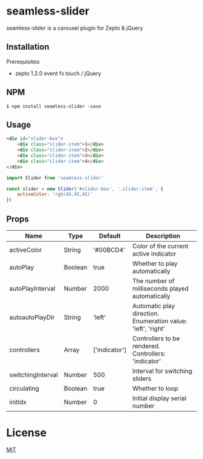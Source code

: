 # seamless-slider

seamless-slider is a carousel plugin for Zepto & jQuery

## Installation

Prerequisites:  
 - zepto 1.2.0 event fx touch / jQuery

## NPM

```
$ npm install seamless-slider -save 
```

## Usage

```html
<div id="slider-box">
    <div class="slider-item">1</div>
    <div class="slider-item">2</div>
    <div class="slider-item">3</div>
    <div class="slider-item">4</div>
</div>
```
```javascript
import Slider from 'seamless-slider'

const slider = new Slider('#slider-box', '.slider-item', {
    activeColor: 'rgb(45,45,45)'
})
```

## Props

| Name | Type | Default | Description |
| ---- | ---- | ------- | ----------- |
|activeColor|String|'#00BCD4'|Color of the current active indicator|
|autoPlay|Boolean|true|Whether to play automatically|
|autoPlayInterval|Number|2000|The number of milliseconds played automatically|
|autoautoPlayDir|String|'left'|Automatic play direction. Enumeration value: 'left', 'right'|
|controllers|Array|['indicator']|Controllers to be rendered. Controllers: 'indicator'|
|switchingInterval|Number|500|Interval for switching sliders|
|circulating|Boolean|true|Whether to loop|
|initIdx|Number|0|Initial display serial number|

# License
[MIT](LICENSE)